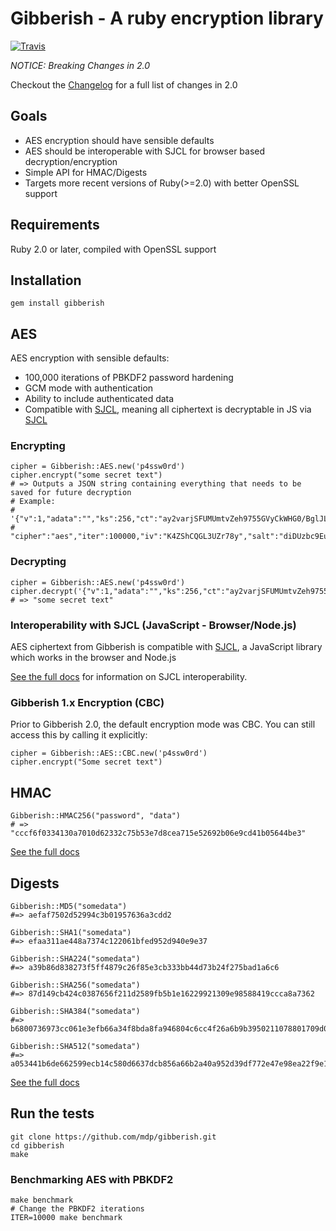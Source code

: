# Gibberish - A ruby encryption library
[![Travis](https://secure.travis-ci.org/mdp/gibberish.png)](https://travis-ci.org/mdp/gibberish)

*NOTICE: Breaking Changes in 2.0*

Checkout the [Changelog](CHANGELOG.mdown) for a full list of changes in 2.0

## Goals
- AES encryption should have sensible defaults
- AES should be interoperable with SJCL for browser based decryption/encryption
- Simple API for HMAC/Digests
- Targets more recent versions of Ruby(>=2.0) with better OpenSSL support

## Requirements

Ruby 2.0 or later, compiled with OpenSSL support

## Installation

    gem install gibberish

## AES

AES encryption with sensible defaults:

- 100,000 iterations of PBKDF2 password hardening
- GCM mode with authentication
- Ability to include authenticated data
- Compatible with [SJCL](http://bitwiseshiftleft.github.io/sjcl/), meaning all ciphertext is decryptable in JS via [SJCL](http://bitwiseshiftleft.github.io/sjcl/)

### Encrypting

    cipher = Gibberish::AES.new('p4ssw0rd')
    cipher.encrypt("some secret text")
    # => Outputs a JSON string containing everything that needs to be saved for future decryption
    # Example:
    # '{"v":1,"adata":"","ks":256,"ct":"ay2varjSFUMUmtvZeh9755GVyCkWHG0/BglJLQ==","ts":96,"mode":"gcm",
    # "cipher":"aes","iter":100000,"iv":"K4ZShCQGL3UZr78y","salt":"diDUzbc9Euo="}'

### Decrypting

    cipher = Gibberish::AES.new('p4ssw0rd')
    cipher.decrypt('{"v":1,"adata":"","ks":256,"ct":"ay2varjSFUMUmtvZeh9755GVyCkWHG0/BglJLQ==","ts":96,"mode":"gcm","cipher":"aes","iter":100000,"iv":"K4ZShCQGL3UZr78y","salt":"diDUzbc9Euo="}')
    # => "some secret text"

### Interoperability with SJCL (JavaScript - Browser/Node.js)

AES ciphertext from Gibberish is compatible with [SJCL](http://bitwiseshiftleft.github.io/sjcl/), a JavaScript library which
works in the browser and Node.js

[See the full docs](http://www.rubydoc.info/github/mdp/gibberish/Gibberish/AES) for information on SJCL interoperability.

### Gibberish 1.x Encryption (CBC)

Prior to Gibberish 2.0, the default encryption mode was CBC. You can still access this
by calling it explicitly:

    cipher = Gibberish::AES::CBC.new('p4ssw0rd')
    cipher.encrypt("Some secret text")

## HMAC

    Gibberish::HMAC256("password", "data")
    # => "cccf6f0334130a7010d62332c75b53e7d8cea715e52692b06e9cd41b05644be3"

[See the full docs](http://www.rubydoc.info/github/mdp/gibberish/Gibberish/HMAC)

## Digests

    Gibberish::MD5("somedata")
    #=> aefaf7502d52994c3b01957636a3cdd2

    Gibberish::SHA1("somedata")
    #=> efaa311ae448a7374c122061bfed952d940e9e37

    Gibberish::SHA224("somedata")
    #=> a39b86d838273f5ff4879c26f85e3cb333bb44d73b24f275bad1a6c6

    Gibberish::SHA256("somedata")
    #=> 87d149cb424c0387656f211d2589fb5b1e16229921309e98588419ccca8a7362

    Gibberish::SHA384("somedata")
    #=> b6800736973cc061e3efb66a34f8bda8fa946804c6cc4f26a6b9b3950211078801709d0d82707c569a07c8f63c804c87

    Gibberish::SHA512("somedata")
    #=> a053441b6de662599ecb14c580d6637dcb856a66b2a40a952d39df772e47e98ea22f9e105b31463c5cf2472feae7649464fe89d99ceb6b0bc398a6926926f416

[See the full docs](http://www.rubydoc.info/github/mdp/gibberish/Gibberish/Digest)

## Run the tests

    git clone https://github.com/mdp/gibberish.git
    cd gibberish
    make

### Benchmarking AES with PBKDF2

    make benchmark
    # Change the PBKDF2 iterations
    ITER=10000 make benchmark

